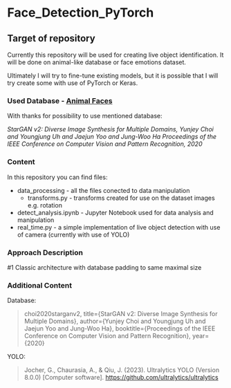 # Face_Detection_PyTorch

## Target of repository

Currently this repository will be used for creating live object identification. It will be done on animal-like database or face emotions dataset.

Ultimately I will try to fine-tune existing models, but it is possible that I will try create some with use of PyTorch or Keras.

### Used Database - [Animal Faces](https://www.kaggle.com/datasets/andrewmvd/animal-faces)

With thanks for possibility to use mentioned database:

*StarGAN v2: Diverse Image Synthesis for Multiple Domains, Yunjey Choi and Youngjung Uh and Jaejun Yoo and Jung-Woo Ha
Proceedings of the IEEE Conference on Computer Vision and Pattern Recognition, 2020*

### Content

In this repository you can find files:
- data_processing - all the files conected to data manipulation
    - transforms.py - transforms created for use on the dataset images e.g. rotation
- detect_analysis.ipynb - Jupyter Notebook used for data analysis and manipulation
- real_time.py - a simple implementation of live object detection with use of camera (currently with use of YOLO)

### Approach Description

#1 Classic architecture with database padding to same maximal size

### Additional Content

Database:
> choi2020starganv2,
> title={StarGAN v2: Diverse Image Synthesis for Multiple Domains},
> author={Yunjey Choi and Youngjung Uh and Jaejun Yoo and Jung-Woo Ha},
> booktitle={Proceedings of the IEEE Conference on Computer Vision and Pattern Recognition},
> year={2020}

YOLO:
> Jocher, G., Chaurasia, A., & Qiu, J. (2023). Ultralytics YOLO (Version 8.0.0) [Computer software]. https://github.com/ultralytics/ultralytics

